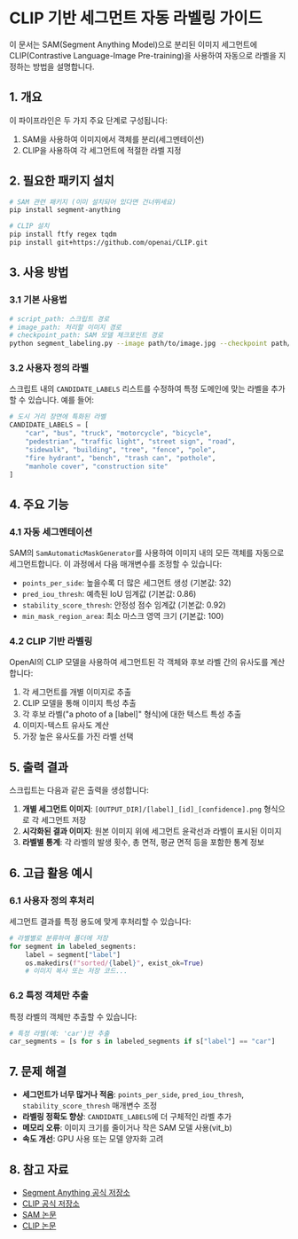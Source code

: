 # CLIP 기반 세그먼트 자동 라벨링 가이드

이 문서는 SAM(Segment Anything Model)으로 분리된 이미지 세그먼트에 CLIP(Contrastive Language-Image Pre-training)을 사용하여 자동으로 라벨을 지정하는 방법을 설명합니다.

## 1. 개요

이 파이프라인은 두 가지 주요 단계로 구성됩니다:
1. SAM을 사용하여 이미지에서 객체를 분리(세그멘테이션)
2. CLIP을 사용하여 각 세그먼트에 적절한 라벨 지정

## 2. 필요한 패키지 설치

```bash
# SAM 관련 패키지 (이미 설치되어 있다면 건너뛰세요)
pip install segment-anything

# CLIP 설치
pip install ftfy regex tqdm
pip install git+https://github.com/openai/CLIP.git
```

## 3. 사용 방법

### 3.1 기본 사용법

```bash
# script_path: 스크립트 경로
# image_path: 처리할 이미지 경로
# checkpoint_path: SAM 모델 체크포인트 경로
python segment_labeling.py --image path/to/image.jpg --checkpoint path/to/sam_checkpoint.pth
```

### 3.2 사용자 정의 라벨

스크립트 내의 `CANDIDATE_LABELS` 리스트를 수정하여 특정 도메인에 맞는 라벨을 추가할 수 있습니다. 예를 들어:

```python
# 도시 거리 장면에 특화된 라벨
CANDIDATE_LABELS = [
    "car", "bus", "truck", "motorcycle", "bicycle", 
    "pedestrian", "traffic light", "street sign", "road", 
    "sidewalk", "building", "tree", "fence", "pole", 
    "fire hydrant", "bench", "trash can", "pothole",
    "manhole cover", "construction site"
]
```

## 4. 주요 기능

### 4.1 자동 세그멘테이션

SAM의 `SamAutomaticMaskGenerator`를 사용하여 이미지 내의 모든 객체를 자동으로 세그먼트합니다. 이 과정에서 다음 매개변수를 조정할 수 있습니다:

- `points_per_side`: 높을수록 더 많은 세그먼트 생성 (기본값: 32)
- `pred_iou_thresh`: 예측된 IoU 임계값 (기본값: 0.86)
- `stability_score_thresh`: 안정성 점수 임계값 (기본값: 0.92)
- `min_mask_region_area`: 최소 마스크 영역 크기 (기본값: 100)

### 4.2 CLIP 기반 라벨링

OpenAI의 CLIP 모델을 사용하여 세그먼트된 각 객체와 후보 라벨 간의 유사도를 계산합니다:

1. 각 세그먼트를 개별 이미지로 추출
2. CLIP 모델을 통해 이미지 특성 추출
3. 각 후보 라벨("a photo of a [label]" 형식)에 대한 텍스트 특성 추출
4. 이미지-텍스트 유사도 계산
5. 가장 높은 유사도를 가진 라벨 선택

## 5. 출력 결과

스크립트는 다음과 같은 출력을 생성합니다:

1. **개별 세그먼트 이미지**: `[OUTPUT_DIR]/[label]_[id]_[confidence].png` 형식으로 각 세그먼트 저장
2. **시각화된 결과 이미지**: 원본 이미지 위에 세그먼트 윤곽선과 라벨이 표시된 이미지
3. **라벨별 통계**: 각 라벨의 발생 횟수, 총 면적, 평균 면적 등을 포함한 통계 정보

## 6. 고급 활용 예시

### 6.1 사용자 정의 후처리

세그먼트 결과를 특정 용도에 맞게 후처리할 수 있습니다:

```python
# 라벨별로 분류하여 폴더에 저장
for segment in labeled_segments:
    label = segment["label"]
    os.makedirs(f"sorted/{label}", exist_ok=True)
    # 이미지 복사 또는 저장 코드...
```

### 6.2 특정 객체만 추출

특정 라벨의 객체만 추출할 수 있습니다:

```python
# 특정 라벨(예: 'car')만 추출
car_segments = [s for s in labeled_segments if s["label"] == "car"]
```

## 7. 문제 해결

- **세그먼트가 너무 많거나 적음**: `points_per_side`, `pred_iou_thresh`, `stability_score_thresh` 매개변수 조정
- **라벨링 정확도 향상**: `CANDIDATE_LABELS`에 더 구체적인 라벨 추가
- **메모리 오류**: 이미지 크기를 줄이거나 작은 SAM 모델 사용(vit_b)
- **속도 개선**: GPU 사용 또는 모델 양자화 고려

## 8. 참고 자료

- [Segment Anything 공식 저장소](https://github.com/facebookresearch/segment-anything)
- [CLIP 공식 저장소](https://github.com/openai/CLIP)
- [SAM 논문](https://arxiv.org/abs/2304.02643)
- [CLIP 논문](https://arxiv.org/abs/2103.00020)